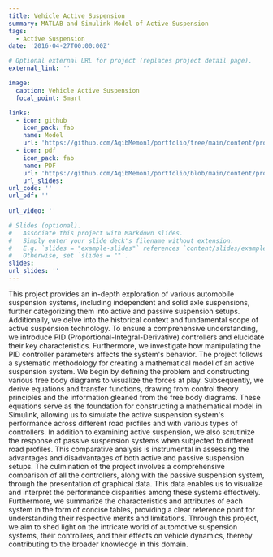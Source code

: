 ```yaml
---
title: Vehicle Active Suspension
summary: MATLAB and Simulink Model of Active Suspension
tags:
  - Active Suspension
date: '2016-04-27T00:00:00Z'

# Optional external URL for project (replaces project detail page).
external_link: ''

image:
  caption: Vehicle Active Suspension 
  focal_point: Smart

links:
  - icon: github
    icon_pack: fab
    name: Model
    url: 'https://github.com/AqibMemon1/portfolio/tree/main/content/project/Active%20Suspension/MATLAB'
  - icon: pdf
    icon_pack: fab
    name: PDF
    url: 'https://github.com/AqibMemon1/portfolio/blob/main/content/project/Active%20Suspension/Report/Active%20Suspension%20Report.pdf'
    url_slides: 
url_code: ''
url_pdf: ''
   
url_video: ''

# Slides (optional).
#   Associate this project with Markdown slides.
#   Simply enter your slide deck's filename without extension.
#   E.g. `slides = "example-slides"` references `content/slides/example-slides.md`.
#   Otherwise, set `slides = ""`.
slides: 
url_slides: ''
---
```


This project provides an in-depth exploration of various automobile suspension systems, including independent and solid axle suspensions, further categorizing them into active and passive suspension setups. Additionally, we delve into the historical context and fundamental scope of active suspension technology. To ensure a comprehensive understanding, we introduce PID (Proportional-Integral-Derivative) controllers and elucidate their key characteristics. Furthermore, we investigate how manipulating the PID controller parameters affects the system's behavior.
The project follows a systematic methodology for creating a mathematical model of an active suspension system. We begin by defining the problem and constructing various free body diagrams to visualize the forces at play. Subsequently, we derive equations and transfer functions, drawing from control theory principles and the information gleaned from the free body diagrams. These equations serve as the foundation for constructing a mathematical model in Simulink, allowing us to simulate the active suspension system's performance across different road profiles and with various types of controllers.
In addition to examining active suspension, we also scrutinize the response of passive suspension systems when subjected to different road profiles. This comparative analysis is instrumental in assessing the advantages and disadvantages of both active and passive suspension setups.
The culmination of the project involves a comprehensive comparison of all the controllers, along with the passive suspension system, through the presentation of graphical data. This data enables us to visualize and interpret the performance disparities among these systems effectively. Furthermore, we summarize the characteristics and attributes of each system in the form of concise tables, providing a clear reference point for understanding their respective merits and limitations. Through this project, we aim to shed light on the intricate world of automotive suspension systems, their controllers, and their effects on vehicle dynamics, thereby contributing to the broader knowledge in this domain.
